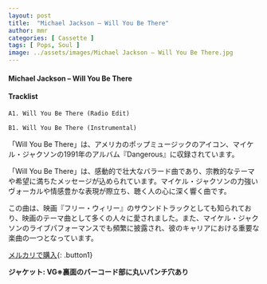 ```yaml
---
layout: post
title:  "Michael Jackson – Will You Be There"
author: mmr
categories: [ Cassette ]
tags: [ Pops, Soul ]
image: ../assets/images/Michael Jackson – Will You Be There.jpg
---
```


#### Michael Jackson – Will You Be There

#### Tracklist
```md
A1. Will You Be There (Radio Edit)

B1. Will You Be There (Instrumental)
```

「Will You Be There」は、アメリカのポップミュージックのアイコン、マイケル・ジャクソンの1991年のアルバム『Dangerous』に収録されています。

「Will You Be There」は、感動的で壮大なバラード曲であり、宗教的なテーマや希望に満ちたメッセージが込められています。マイケル・ジャクソンの力強いヴォーカルや情感豊かな表現が際立ち、聴く人の心に深く響く曲です。

この曲は、映画『フリー・ウィリー』のサウンドトラックとしても知られており、映画のテーマ曲として多くの人々に愛されました。また、マイケル・ジャクソンのライブパフォーマンスでも頻繁に披露され、彼のキャリアにおける重要な楽曲の一つとなっています。

[メルカリで購入](https://jp.mercari.com/item/m37751294912){: .button1}

<div class="mt-4 mb-4 d-flex align-items-center">
<strong class="mr-1">ジャケット: VG※裏面のバーコード部に丸いパンチ穴あり</strong>
</div>